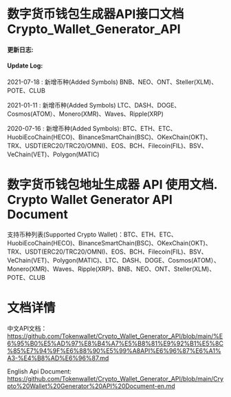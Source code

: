 # 数字货币钱包生成器API接口文档 Crypto_Wallet_Generator_API  

#### **更新日志:**
#### **Update Log:**
2021-07-18 : 新增币种(Added Symbols) BNB、NEO、ONT、Steller(XLM)、POTE、CLUB

2021-01-11 : 新增币种(Added Symbols) LTC、DASH、DOGE、Cosmos(ATOM）、Monero(XMR)、Waves、Ripple(XRP)

2020-07-16 : 新增币种(Added Symbols): BTC、ETH、ETC、HuobiEcoChain(HECO)、BinanceSmartChain(BSC)、OKexChain(OKT)、TRX、USDT(ERC20/TRC20/OMNI)、EOS、BCH、Filecoin(FIL)、BSV、VeChain(VET)、Polygon(MATIC)


# 数字货币钱包地址生成器 API 使用文档.  Crypto Wallet Generator API Document

支持币种列表(Supported Crypto Wallet)：BTC、ETH、ETC、HuobiEcoChain(HECO)、BinanceSmartChain(BSC)、OKexChain(OKT)、TRX、USDT(ERC20/TRC20/OMNI)、EOS、BCH、Filecoin(FIL)、BSV、VeChain(VET)、Polygon(MATIC)、LTC、DASH、DOGE、Cosmos(ATOM）、Monero(XMR)、Waves、Ripple(XRP)、BNB、NEO、ONT、Steller(XLM)、POTE、CLUB

# 文档详情

 中文API文档：  https://github.com/Tokenwallet/Crypto_Wallet_Generator_API/blob/main/%E6%95%B0%E5%AD%97%E8%B4%A7%E5%B8%81%E9%92%B1%E5%8C%85%E7%94%9F%E6%88%90%E5%99%A8API%E6%96%87%E6%A1%A3-%E4%B8%AD%E6%96%87.md


 English Api Document: 
 https://github.com/Tokenwallet/Crypto_Wallet_Generator_API/blob/main/Crypto%20Wallet%20Generator%20API%20Document-en.md
